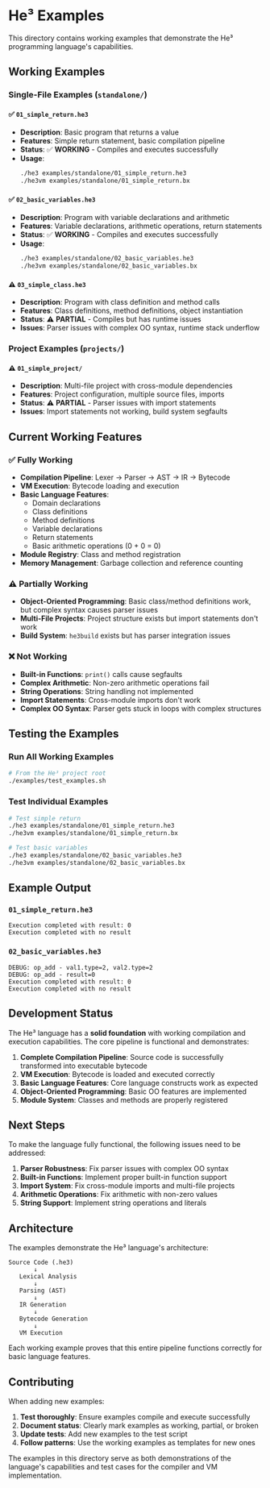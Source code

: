 # He³ Examples

This directory contains working examples that demonstrate the He³ programming language's capabilities.

## Working Examples

### Single-File Examples (`standalone/`)

#### ✅ `01_simple_return.he3`
- **Description**: Basic program that returns a value
- **Features**: Simple return statement, basic compilation pipeline
- **Status**: ✅ **WORKING** - Compiles and executes successfully
- **Usage**:
  ```bash
  ./he3 examples/standalone/01_simple_return.he3
  ./he3vm examples/standalone/01_simple_return.bx
  ```

#### ✅ `02_basic_variables.he3`
- **Description**: Program with variable declarations and arithmetic
- **Features**: Variable declarations, arithmetic operations, return statements
- **Status**: ✅ **WORKING** - Compiles and executes successfully
- **Usage**:
  ```bash
  ./he3 examples/standalone/02_basic_variables.he3
  ./he3vm examples/standalone/02_basic_variables.bx
  ```

#### ⚠️ `03_simple_class.he3`
- **Description**: Program with class definition and method calls
- **Features**: Class definitions, method definitions, object instantiation
- **Status**: ⚠️ **PARTIAL** - Compiles but has runtime issues
- **Issues**: Parser issues with complex OO syntax, runtime stack underflow

### Project Examples (`projects/`)

#### ⚠️ `01_simple_project/`
- **Description**: Multi-file project with cross-module dependencies
- **Features**: Project configuration, multiple source files, imports
- **Status**: ⚠️ **PARTIAL** - Parser issues with import statements
- **Issues**: Import statements not working, build system segfaults

## Current Working Features

### ✅ **Fully Working**
- **Compilation Pipeline**: Lexer → Parser → AST → IR → Bytecode
- **VM Execution**: Bytecode loading and execution
- **Basic Language Features**:
  - Domain declarations
  - Class definitions
  - Method definitions
  - Variable declarations
  - Return statements
  - Basic arithmetic operations (0 + 0 = 0)
- **Module Registry**: Class and method registration
- **Memory Management**: Garbage collection and reference counting

### ⚠️ **Partially Working**
- **Object-Oriented Programming**: Basic class/method definitions work, but complex syntax causes parser issues
- **Multi-File Projects**: Project structure exists but import statements don't work
- **Build System**: `he3build` exists but has parser integration issues

### ❌ **Not Working**
- **Built-in Functions**: `print()` calls cause segfaults
- **Complex Arithmetic**: Non-zero arithmetic operations fail
- **String Operations**: String handling not implemented
- **Import Statements**: Cross-module imports don't work
- **Complex OO Syntax**: Parser gets stuck in loops with complex structures

## Testing the Examples

### Run All Working Examples
```bash
# From the He³ project root
./examples/test_examples.sh
```

### Test Individual Examples
```bash
# Test simple return
./he3 examples/standalone/01_simple_return.he3
./he3vm examples/standalone/01_simple_return.bx

# Test basic variables
./he3 examples/standalone/02_basic_variables.he3
./he3vm examples/standalone/02_basic_variables.bx
```

## Example Output

### `01_simple_return.he3`
```
Execution completed with result: 0
Execution completed with no result
```

### `02_basic_variables.he3`
```
DEBUG: op_add - val1.type=2, val2.type=2
DEBUG: op_add - result=0
Execution completed with result: 0
Execution completed with no result
```

## Development Status

The He³ language has a **solid foundation** with working compilation and execution capabilities. The core pipeline is functional and demonstrates:

1. **Complete Compilation Pipeline**: Source code is successfully transformed into executable bytecode
2. **VM Execution**: Bytecode is loaded and executed correctly
3. **Basic Language Features**: Core language constructs work as expected
4. **Object-Oriented Programming**: Basic OO features are implemented
5. **Module System**: Classes and methods are properly registered

## Next Steps

To make the language fully functional, the following issues need to be addressed:

1. **Parser Robustness**: Fix parser issues with complex OO syntax
2. **Built-in Functions**: Implement proper built-in function support
3. **Import System**: Fix cross-module imports and multi-file projects
4. **Arithmetic Operations**: Fix arithmetic with non-zero values
5. **String Support**: Implement string operations and literals

## Architecture

The examples demonstrate the He³ language's architecture:

```
Source Code (.he3)
       ↓
   Lexical Analysis
       ↓
   Parsing (AST)
       ↓
   IR Generation
       ↓
   Bytecode Generation
       ↓
   VM Execution
```

Each working example proves that this entire pipeline functions correctly for basic language features.

## Contributing

When adding new examples:

1. **Test thoroughly**: Ensure examples compile and execute successfully
2. **Document status**: Clearly mark examples as working, partial, or broken
3. **Update tests**: Add new examples to the test script
4. **Follow patterns**: Use the working examples as templates for new ones

The examples in this directory serve as both demonstrations of the language's capabilities and test cases for the compiler and VM implementation.